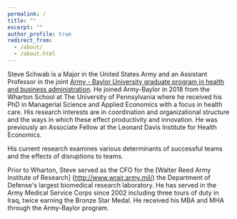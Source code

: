 ```yaml
---
permalink: /
title: ""
excerpt: ""
author_profile: true
redirect_from: 
  - /about/
  - /about.html
---
```


Steve Schwab is a Major in the United States Army and an Assistant Professor in the joint [ Army - Baylor University graduate program in health and business administration](https://www.baylor.edu/graduate/mha/). He joined Army-Baylor in 2018 from the Wharton School at The University of Pennsylvania where he received his PhD in Managerial Science and Applied Economics with a focus in health care. His research interests are in coordination and organizational structure and the ways in which these effect productivity and innovation. He was previously an Associate Fellow at the Leonard Davis Institute for Health Economics. 
 
His current research examines various determinants of successful teams and the effects of disruptions to teams. 
 
Prior to Wharton, Steve served as the CFO for the [Walter Reed Army Institute of Research] (http://www.wrair.army.mil/) the Department of Defense's largest biomedical research laboratory. He has served in the Army Medical Service Corps since 2002 including three tours of duty in Iraq, twice earning the Bronze Star Medal. He received his MBA and MHA through the Army-Baylor program. 


